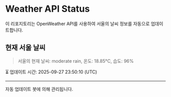 
# Weather API Status

이 리포지토리는 OpenWeather API를 사용하여 서울의 날씨 정보를 자동으로 업데이트합니다.

## 현재 서울 날씨
> 서울의 현재 날씨: moderate rain, 온도: 18.85°C, 습도: 96%

⏳ 업데이트 시간: 2025-09-27 23:50:10 (UTC)

---
자동 업데이트 봇에 의해 관리됩니다.
